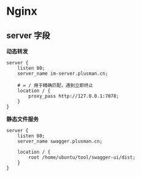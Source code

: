# Nginx

## server 字段

**动态转发**  
```shell
server {
    listen 80;
    server_name im-server.plusman.cn;

    # = / 用于精确匹配，遇到立即终止
    location / {
        proxy_pass http://127.0.0.1:7078;
    }
}
```
**静态文件服务**  
```shell
server {
    listen 80;
    server_name swagger.plusman.cn;

    location / {
        root /home/ubuntu/tool/swagger-ui/dist;
    }
}
```

